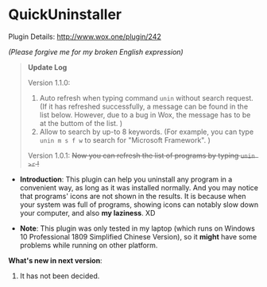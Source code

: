 # QuickUninstaller

Plugin Details: http://www.wox.one/plugin/242

*(Please forgive me for my broken English expression)*

> **Update Log**
> 
> Version 1.1.0:
> 
> 1. Auto refresh when typing command `unin` without search request. (If it has refreshed successfully, a message can be found in the list below. However, due to a bug in Wox, the message has to be at the buttom of the list. )
> 2. Allow to search by up-to 8 keywords. (For example, you can type `unin m s f w` to search for "Microsoft Framework". )
> 
> Version 1.0.1: ~~Now you can refresh the list of programs by typing `unin >r` !~~

- **Introduction**: This plugin can help you uninstall any program in a convenient way, as long as it was installed normally. And you may notice that programs' icons are not shown in the results. It is because when your system was full of programs, showing icons can notably slow down your computer, and also **my laziness**. XD 

- **Note**: This plugin was only tested in my laptop (which runs on Windows 10 Professional 1809 Simplified Chinese Version), so it **might** have some problems while running on other platform.

**What's new in next version**: 
1. It has not been decided.
